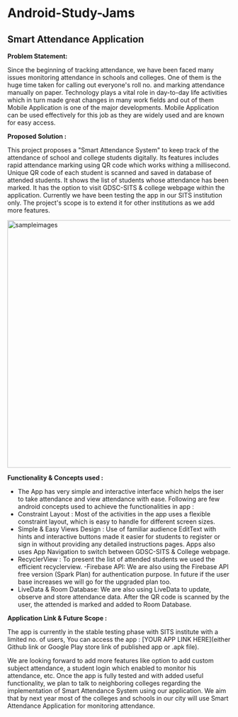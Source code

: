 # Android-Study-Jams

## Smart Attendance Application

<b> Problem Statement: </b>

Since the beginning of tracking attendance, we have been faced many issues monitoring attendance in schools and colleges. One of them is the  huge time taken for calling out everyone's roll no. and marking attendance manually on paper. 
Technology plays a vital role in day-to-day life activities which in turn made great changes in many work fields and out of them Mobile Application is one of the major developments. Mobile Application can be used effectively for this job as they are widely used and are known for easy access.

<b> Proposed Solution : </b>

This project proposes a "Smart Attendance System" to keep track of the attendance of school and college students digitally. Its features includes rapid attendance marking using QR code which works withing a millisecond. Unique QR code of each student is scanned and saved in database of attended students. It shows the list of students whose attendance has been marked. It has the option to visit GDSC-SITS & college webpage within the application. Currently we have been testing the app in our SITS institution only. The project's scope is to extend it for other institutions as we add more features.

<img width="559" alt="sampleimages" src="https://raw.githubusercontent.com/vinaytiparadi/Android-Study-Jams-Submission-Test/main/Screenshots.jpg">

<b> Functionality & Concepts used : </b>

- The App has very simple and interactive interface which helps the iser to take attendance and view attendance with ease. Following are few android concepts used to achieve the functionalities in app :
- Constraint Layout : Most of the activities in the app uses a flexible constraint layout, which is easy to handle for different screen sizes.
- Simple & Easy Views Design : Use of familiar audience EditText with hints and interactive buttons made it easier for students to register or sign in without providing any detailed instructions pages. Apps also uses App Navigation to switch between GDSC-SITS & College webpage.
- RecyclerView : To present the list of attended students we used the efficient recyclerview. 
-Firebase API: We are also using the Firebase API free version (Spark Plan) for authentication purpose. In future if the user base increases we will go for the upgraded plan too.
- LiveData & Room Database: We are also using LiveData to update, observe and store attendance data. After the QR code is scanned by the user, the attended is marked and added to Room Database.

<b> Application Link & Future Scope : </b>

The app is currently in the stable testing phase with SITS institute with a limited no. of users, You can access the app : [YOUR APP LINK HERE](either Github link or Google Play store link of published app or .apk file).

We are looking forward to add more features like option to add custom subject attendance, a student login which enabled to monitor his attendance, etc.
Once the app is fully tested and with added useful functionality, we plan to talk to neighboring colleges regarding the implementation of Smart Attendance System using our application. We aim that by next year most of the colleges and schools in our city will use Smart Attendance Application for monitoring attendance.

